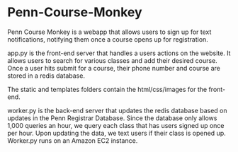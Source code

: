 Penn-Course-Monkey
==================

Penn Course Monkey is a webapp that allows users to sign up for text notifications, notifying them once a course opens up
for registration. 

app.py is the front-end server that handles a users actions on the website. It allows users to search for various classes
  and add their desired course. Once a user hits submit for a course, their phone number and course are stored in a redis
  database. 
  
The static and templates folders contain the html/css/images for the front-end.

worker.py is the back-end server that updates the redis database based on updates in the Penn Registrar Database. Since
  the database only allows 1,000 queries an hour, we query each class that has users signed up once per hour. Upon updating the data, we text users if their class is opened up. Worker.py runs on an Amazon EC2 instance. 
  
